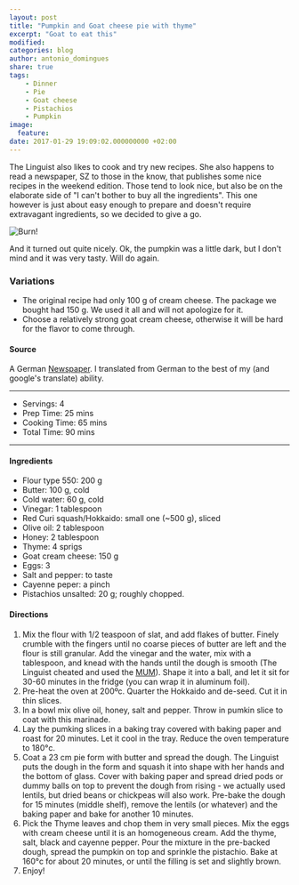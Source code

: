 ```yaml
---
layout: post
title: "Pumpkin and Goat cheese pie with thyme"
excerpt: "Goat to eat this"
modified:
categories: blog
author: antonio_domingues
share: true
tags:
    - Dinner
    - Pie
    - Goat cheese
    - Pistachios
    - Pumpkin
image:
  feature:
date: 2017-01-29 19:09:02.000000000 +02:00
---
```



The Linguist also likes to cook and try new recipes. She also happens to read a newspaper, SZ to those in the know, that publishes some nice recipes in the weekend edition. Those tend to look nice, but also be on the elaborate side of "I can't bother to buy all the ingredients". This one however is just about easy enough to prepare and doesn't require extravagant ingredients, so we decided to give a go. 

![Burn!](https://dl.dropboxusercontent.com/u/9519660/foodforthepeople/img/PumpkinAndGoatCheesePie.jpg)

And it turned out quite nicely. Ok, the pumpkin was a little dark, but I don't mind and it was very tasty. Will do again. 


### Variations

- The original recipe had only 100 g of cream cheese. The package we bought had 150 g. We used it all and will not apologize for it.
- Choose a relatively strong goat cream cheese, otherwise it will be hard for the flavor to come through. 


#### Source

A German [Newspaper](https://rezept.sz-magazin.de/rezept/kuerbis-tarte-mit-thymian-und-ziegenkaese/). I translated from German to the best of my (and google's translate) ability.  


---
* Servings: 4
* Prep Time: 25 mins
* Cooking Time: 65 mins
* Total Time: 90 mins

---


#### Ingredients

* Flour type 550: 200 g
* Butter: 100 g, cold
* Cold water: 60 g, cold
* Vinegar: 1 tablespoon
* Red Curi squash/Hokkaido: small one (~500 g), sliced
* Olive oil: 2 tablespoon
* Honey: 2 tablespoon
* Thyme: 4 sprigs
* Goat cream cheese: 150 g
* Eggs: 3
* Salt and pepper: to taste
* Cayenne peper: a pinch
* Pistachios unsalted: 20 g; roughly chopped. 


#### Directions

1. Mix the flour with 1/2 teaspoon of slat, and add flakes of butter. Finely crumble with the fingers until no coarse pieces of butter are left and the flour is still granular. Add the vinegar and the water, mix with a tablespoon, and knead with the hands until the dough is smooth (The Linguist cheated and used the [MUM](http://www.bosch-home.co.uk/products/food-preparation/accessories-for-kitchen-machines.html)). Shape it into a ball, and let it sit for 30-60 minutes in the fridge (you can wrap it in aluminum foil).
2. Pre-heat the oven at 200ºc. Quarter the Hokkaido and de-seed. Cut it in thin slices. 
3. In a bowl mix olive oil, honey, salt and pepper. Throw in pumkin slice to coat with this marinade. 
4. Lay the pumking slices in a baking tray covered with baking paper and roast for 20 minutes. Let it cool in the tray. Reduce the oven temperature to 180°c.
5. Coat a 23 cm pie form with butter and spread the dough. The Linguist puts the dough in the form and squash it into shape with her hands and the bottom of glass. Cover with baking paper and spread dried pods or dummy balls on top to prevent the dough from rising - we actually used lentils, but dried beans or chickpeas will also work. Pre-bake the dough for 15 minutes (middle shelf), remove the lentils (or whatever) and the baking paper and bake for another 10 minutes.   
6. Pick the Thyme leaves and chop them in very small pieces. Mix the eggs with cream cheese until it is an homogeneous cream. Add the thyme, salt, black and cayenne pepper. Pour the mixture in the pre-backed dough, spread the pumpkin on top and sprinkle the pistachio. Bake at 160°c for about 20 minutes, or until the filling is set and slightly brown. 
7. Enjoy!